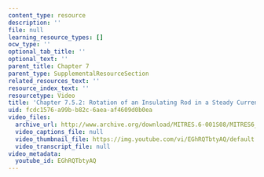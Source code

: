 ```yaml
---
content_type: resource
description: ''
file: null
learning_resource_types: []
ocw_type: ''
optional_tab_title: ''
optional_text: ''
parent_title: Chapter 7
parent_type: SupplementalResourceSection
related_resources_text: ''
resource_index_text: ''
resourcetype: Video
title: 'Chapter 7.5.2: Rotation of an Insulating Rod in a Steady Current'
uid: fcdc1576-a99b-b82c-6aea-af4609d0b0ea
video_files:
  archive_url: http://www.archive.org/download/MITRES.6-001S08/MITRES6_001S08_7-5-2_300k.mp4
  video_captions_file: null
  video_thumbnail_file: https://img.youtube.com/vi/EGhRQTbtyAQ/default.jpg
  video_transcript_file: null
video_metadata:
  youtube_id: EGhRQTbtyAQ
---
```

